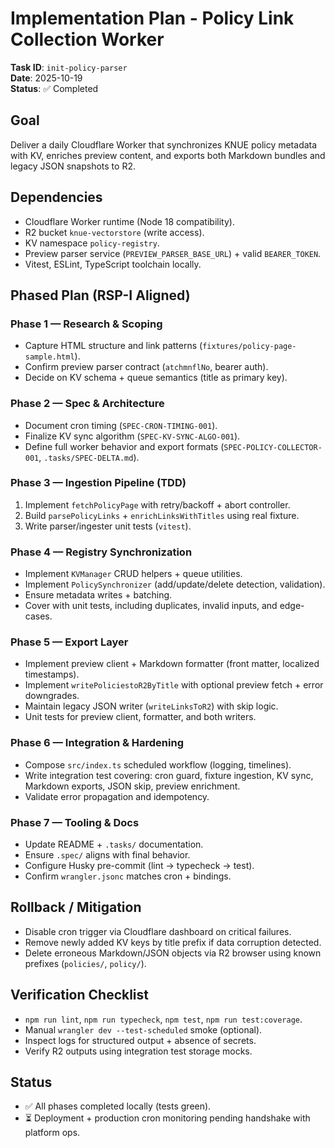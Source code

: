 # Implementation Plan - Policy Link Collection Worker

**Task ID**: `init-policy-parser`  
**Date**: 2025-10-19  
**Status**: ✅ Completed

## Goal
Deliver a daily Cloudflare Worker that synchronizes KNUE policy metadata with KV, enriches preview content, and exports both Markdown bundles and legacy JSON snapshots to R2.

## Dependencies

- Cloudflare Worker runtime (Node 18 compatibility).  
- R2 bucket `knue-vectorstore` (write access).  
- KV namespace `policy-registry`.  
- Preview parser service (`PREVIEW_PARSER_BASE_URL`) + valid `BEARER_TOKEN`.  
- Vitest, ESLint, TypeScript toolchain locally.

## Phased Plan (RSP-I Aligned)

### Phase 1 — Research & Scoping
- Capture HTML structure and link patterns (`fixtures/policy-page-sample.html`).
- Confirm preview parser contract (`atchmnflNo`, bearer auth).  
- Decide on KV schema + queue semantics (title as primary key).

### Phase 2 — Spec & Architecture
- Document cron timing (`SPEC-CRON-TIMING-001`).  
- Finalize KV sync algorithm (`SPEC-KV-SYNC-ALGO-001`).  
- Define full worker behavior and export formats (`SPEC-POLICY-COLLECTOR-001`, `.tasks/SPEC-DELTA.md`).

### Phase 3 — Ingestion Pipeline (TDD)
1. Implement `fetchPolicyPage` with retry/backoff + abort controller.  
2. Build `parsePolicyLinks` + `enrichLinksWithTitles` using real fixture.  
3. Write parser/ingester unit tests (`vitest`).

### Phase 4 — Registry Synchronization
- Implement `KVManager` CRUD helpers + queue utilities.  
- Implement `PolicySynchronizer` (add/update/delete detection, validation).  
- Ensure metadata writes + batching.  
- Cover with unit tests, including duplicates, invalid inputs, and edge-cases.

### Phase 5 — Export Layer
- Implement preview client + Markdown formatter (front matter, localized timestamps).  
- Implement `writePoliciestoR2ByTitle` with optional preview fetch + error downgrades.  
- Maintain legacy JSON writer (`writeLinksToR2`) with skip logic.  
- Unit tests for preview client, formatter, and both writers.

### Phase 6 — Integration & Hardening
- Compose `src/index.ts` scheduled workflow (logging, timelines).  
- Write integration test covering: cron guard, fixture ingestion, KV sync, Markdown exports, JSON skip, preview enrichment.  
- Validate error propagation and idempotency.

### Phase 7 — Tooling & Docs
- Update README + `.tasks/` documentation.  
- Ensure `.spec/` aligns with final behavior.  
- Configure Husky pre-commit (lint → typecheck → test).  
- Confirm `wrangler.jsonc` matches cron + bindings.

## Rollback / Mitigation
- Disable cron trigger via Cloudflare dashboard on critical failures.  
- Remove newly added KV keys by title prefix if data corruption detected.  
- Delete erroneous Markdown/JSON objects via R2 browser using known prefixes (`policies/`, `policy/`).

## Verification Checklist
- `npm run lint`, `npm run typecheck`, `npm test`, `npm run test:coverage`.  
- Manual `wrangler dev --test-scheduled` smoke (optional).  
- Inspect logs for structured output + absence of secrets.  
- Verify R2 outputs using integration test storage mocks.

## Status
- ✅ All phases completed locally (tests green).  
- ⏳ Deployment + production cron monitoring pending handshake with platform ops.
